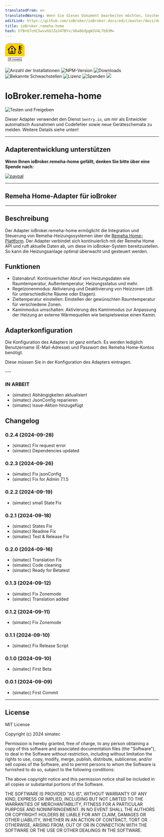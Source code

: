 ```yaml
---
translatedFrom: en
translatedWarning: Wenn Sie dieses Dokument bearbeiten möchten, löschen Sie bitte das Feld "translationsFrom". Andernfalls wird dieses Dokument automatisch erneut übersetzt
editLink: https://github.com/ioBroker/ioBroker.docs/edit/master/docs/de/adapterref/iobroker.remeha-home/README.md
title: ioBroker.remeha-home
hash: h7B+U7cHISwvuhDJZo34TBYv/XKw8GdpgWJU4L7b93M=
---
```

![Logo](../../../en/adapterref/iobroker.remeha-home/admin/remeha-home.png)

![Anzahl der Installationen](http://iobroker.live/badges/remeha-home-stable.svg)
![NPM-Version](http://img.shields.io/npm/v/iobroker.remeha-home.svg)
![Downloads](https://img.shields.io/npm/dm/iobroker.remeha-home.svg)
![Bekannte Schwachstellen](https://snyk.io/test/github/simatec/ioBroker.remeha-home/badge.svg)
![Lizenz](https://img.shields.io/github/license/simatec/ioBroker.remeha-home?style=flat)
![Spenden](https://img.shields.io/badge/paypal-donate%20|%20spenden-blue.svg)
![](https://img.shields.io/static/v1?label=Sponsor&message=%E2%9D%A4&logo=GitHub&color=%23fe8e86)

# IoBroker.remeha-home
![Testen und Freigeben](https://github.com/simatec/ioBroker.remeha-home/workflows/Test%20and%20Release/badge.svg)

Dieser Adapter verwendet den Dienst `Sentry.io`, um mir als Entwickler automatisch Ausnahmen und Codefehler sowie neue Geräteschemata zu melden. Weitere Details siehe unten!

---

## Adapterentwicklung unterstützen
**Wenn Ihnen ioBroker.remeha-home gefällt, denken Sie bitte über eine Spende nach:**

[![paypal](https://www.paypalobjects.com/en_US/DK/i/btn/btn_donateCC_LG.gif)](https://paypal.me/mk1676)

---

## Remeha Home-Adapter für ioBroker
---

## Beschreibung
Der Adapter ioBroker.remeha-home ermöglicht die Integration und Steuerung von Remeha-Heizungssystemen über die [Remeha Home-Plattform](https://www.remeha.de/produkte/speicher-und-zubehoer/regelungen/home-app). Der Adapter verbindet sich kontinuierlich mit der Remeha Home API und ruft aktuelle Daten ab, um diese im ioBroker-System bereitzustellen. So kann die Heizungsanlage optimal überwacht und gesteuert werden.

## Funktionen
* Datenabruf: Kontinuierlicher Abruf von Heizungsdaten wie Raumtemperatur, Außentemperatur, Heizungsstatus und mehr.
* Regelzonenmodus: Aktivierung und Deaktivierung von Heizzonen (zB. für unterschiedliche Räume oder Etagen).
* Zieltemperatur einstellen: Einstellen der gewünschten Raumtemperatur für verschiedene Zonen.
* Kaminmodus umschalten: Aktivierung des Kaminmodus zur Anpassung der Heizung an externe Wärmequellen wie beispielsweise einen Kamin.

## Adapterkonfiguration
Die Konfiguration des Adapters ist ganz einfach.
Es werden lediglich Benutzername (E-Mail-Adresse) und Passwort des Remeha Home-Kontos benötigt.

Diese müssen Sie in der Konfiguration des Adapters eintragen.

--- <!-- ### **IN ARBEIT** -->

### **IN ARBEIT**
* (simatec) Abhängigkeiten aktualisiert
* (simatec) JsonConfig reparieren
* (simatec) Issue-Aktion hinzugefügt

## Changelog
### 0.2.4 (2024-09-28)
* (simatec) Fix request error
* (simatec) Dependencies updated

### 0.2.3 (2024-09-26)
* (simatec) Fix jsonConfig
* (simatec) Fix for Admin 7.1.5

### 0.2.2 (2024-09-19)
* (simatec) small State Fix

### 0.2.1 (2024-09-18)
* (simatec) States Fix
* (simatec) Readme Fix
* (simatec) Test & Release Fix

### 0.2.0 (2024-09-16)
* (simatec) Translation Fix
* (simatec) Code cleaning
* (simatec) Ready for Betatest

### 0.1.3 (2024-09-12)
* (simatec) Fix Zonemode
* (simatec) Translation added

### 0.1.2 (2024-09-11)
* (simatec) Fix Zonemode

### 0.1.1 (2024-09-10)
* (simatec) Fix Release Script

### 0.1.0 (2024-09-10)
* (simatec) First Beta

### 0.0.1 (2024-09-09)
* (simatec) First Commit
---

## License

MIT License

Copyright (c) 2024 simatec

Permission is hereby granted, free of charge, to any person obtaining a copy
of this software and associated documentation files (the "Software"), to deal
in the Software without restriction, including without limitation the rights
to use, copy, modify, merge, publish, distribute, sublicense, and/or sell
copies of the Software, and to permit persons to whom the Software is
furnished to do so, subject to the following conditions:

The above copyright notice and this permission notice shall be included in all
copies or substantial portions of the Software.

THE SOFTWARE IS PROVIDED "AS IS", WITHOUT WARRANTY OF ANY KIND, EXPRESS OR
IMPLIED, INCLUDING BUT NOT LIMITED TO THE WARRANTIES OF MERCHANTABILITY,
FITNESS FOR A PARTICULAR PURPOSE AND NONINFRINGEMENT. IN NO EVENT SHALL THE
AUTHORS OR COPYRIGHT HOLDERS BE LIABLE FOR ANY CLAIM, DAMAGES OR OTHER
LIABILITY, WHETHER IN AN ACTION OF CONTRACT, TORT OR OTHERWISE, ARISING FROM,
OUT OF OR IN CONNECTION WITH THE SOFTWARE OR THE USE OR OTHER DEALINGS IN THE
SOFTWARE.